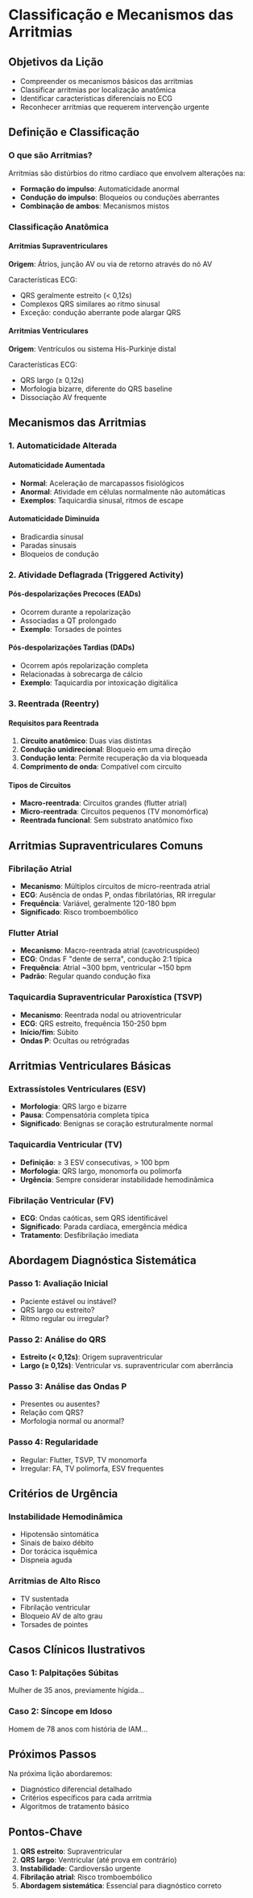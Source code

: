 # Classificação e Mecanismos das Arritmias

## Objetivos da Lição
- Compreender os mecanismos básicos das arritmias
- Classificar arritmias por localização anatômica
- Identificar características diferenciais no ECG
- Reconhecer arritmias que requerem intervenção urgente

## Definição e Classificação

### O que são Arritmias?
Arritmias são distúrbios do ritmo cardíaco que envolvem alterações na:
- **Formação do impulso**: Automaticidade anormal
- **Condução do impulso**: Bloqueios ou conduções aberrantes
- **Combinação de ambos**: Mecanismos mistos

### Classificação Anatômica

#### Arritmias Supraventriculares
**Origem**: Átrios, junção AV ou via de retorno através do nó AV

Características ECG:
- QRS geralmente estreito (< 0,12s)
- Complexos QRS similares ao ritmo sinusal
- Exceção: condução aberrante pode alargar QRS

#### Arritmias Ventriculares  
**Origem**: Ventrículos ou sistema His-Purkinje distal

Características ECG:
- QRS largo (≥ 0,12s)
- Morfologia bizarre, diferente do QRS baseline
- Dissociação AV frequente

## Mecanismos das Arritmias

### 1. Automaticidade Alterada

#### Automaticidade Aumentada
- **Normal**: Aceleração de marcapassos fisiológicos
- **Anormal**: Atividade em células normalmente não automáticas
- **Exemplos**: Taquicardia sinusal, ritmos de escape

#### Automaticidade Diminuída
- Bradicardia sinusal
- Paradas sinusais
- Bloqueios de condução

### 2. Atividade Deflagrada (Triggered Activity)

#### Pós-despolarizações Precoces (EADs)
- Ocorrem durante a repolarização
- Associadas a QT prolongado
- **Exemplo**: Torsades de pointes

#### Pós-despolarizações Tardias (DADs)  
- Ocorrem após repolarização completa
- Relacionadas à sobrecarga de cálcio
- **Exemplo**: Taquicardia por intoxicação digitálica

### 3. Reentrada (Reentry)

#### Requisitos para Reentrada
1. **Circuito anatômico**: Duas vias distintas
2. **Condução unidirecional**: Bloqueio em uma direção
3. **Condução lenta**: Permite recuperação da via bloqueada
4. **Comprimento de onda**: Compatível com circuito

#### Tipos de Circuitos
- **Macro-reentrada**: Circuitos grandes (flutter atrial)
- **Micro-reentrada**: Circuitos pequenos (TV monomórfica)
- **Reentrada funcional**: Sem substrato anatômico fixo

## Arritmias Supraventriculares Comuns

### Fibrilação Atrial
- **Mecanismo**: Múltiplos circuitos de micro-reentrada atrial
- **ECG**: Ausência de ondas P, ondas fibrilatórias, RR irregular
- **Frequência**: Variável, geralmente 120-180 bpm
- **Significado**: Risco tromboembólico

### Flutter Atrial
- **Mecanismo**: Macro-reentrada atrial (cavotricuspídeo)
- **ECG**: Ondas F "dente de serra", condução 2:1 típica
- **Frequência**: Atrial ~300 bpm, ventricular ~150 bpm
- **Padrão**: Regular quando condução fixa

### Taquicardia Supraventricular Paroxística (TSVP)
- **Mecanismo**: Reentrada nodal ou atrioventricular
- **ECG**: QRS estreito, frequência 150-250 bpm
- **Início/fim**: Súbito
- **Ondas P**: Ocultas ou retrógradas

## Arritmias Ventriculares Básicas

### Extrassístoles Ventriculares (ESV)
- **Morfologia**: QRS largo e bizarre
- **Pausa**: Compensatória completa típica
- **Significado**: Benignas se coração estruturalmente normal

### Taquicardia Ventricular (TV)
- **Definição**: ≥ 3 ESV consecutivas, > 100 bpm
- **Morfologia**: QRS largo, monomorfa ou polimorfa
- **Urgência**: Sempre considerar instabilidade hemodinâmica

### Fibrilação Ventricular (FV)
- **ECG**: Ondas caóticas, sem QRS identificável
- **Significado**: Parada cardíaca, emergência médica
- **Tratamento**: Desfibrilação imediata

## Abordagem Diagnóstica Sistemática

### Passo 1: Avaliação Inicial
- Paciente estável ou instável?
- QRS largo ou estreito?
- Ritmo regular ou irregular?

### Passo 2: Análise do QRS
- **Estreito (< 0,12s)**: Origem supraventricular
- **Largo (≥ 0,12s)**: Ventricular vs. supraventricular com aberrância

### Passo 3: Análise das Ondas P
- Presentes ou ausentes?
- Relação com QRS?
- Morfologia normal ou anormal?

### Passo 4: Regularidade
- Regular: Flutter, TSVP, TV monomorfa
- Irregular: FA, TV polimorfa, ESV frequentes

## Critérios de Urgência

### Instabilidade Hemodinâmica
- Hipotensão sintomática
- Sinais de baixo débito
- Dor torácica isquêmica
- Dispneia aguda

### Arritmias de Alto Risco
- TV sustentada
- Fibrilação ventricular
- Bloqueio AV de alto grau
- Torsades de pointes

## Casos Clínicos Ilustrativos

### Caso 1: Palpitações Súbitas
Mulher de 35 anos, previamente hígida...

### Caso 2: Síncope em Idoso
Homem de 78 anos com história de IAM...

## Próximos Passos

Na próxima lição abordaremos:
- Diagnóstico diferencial detalhado
- Critérios específicos para cada arritmia
- Algoritmos de tratamento básico

## Pontos-Chave

1. **QRS estreito**: Supraventricular
2. **QRS largo**: Ventricular (até prova em contrário)
3. **Instabilidade**: Cardioversão urgente
4. **Fibrilação atrial**: Risco tromboembólico
5. **Abordagem sistemática**: Essencial para diagnóstico correto